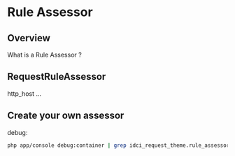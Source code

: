 Rule Assessor
=============

## Overview

What is a Rule Assessor ?


## RequestRuleAssessor

 http_host ...


## Create your own assessor

debug:
``` sh
php app/console debug:container | grep idci_request_theme.rule_assessor
```